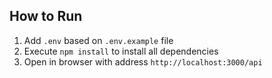 ## How to Run

1. Add `.env` based on `.env.example` file
2. Execute `npm install` to install all dependencies
3. Open in browser with address `http://localhost:3000/api`
